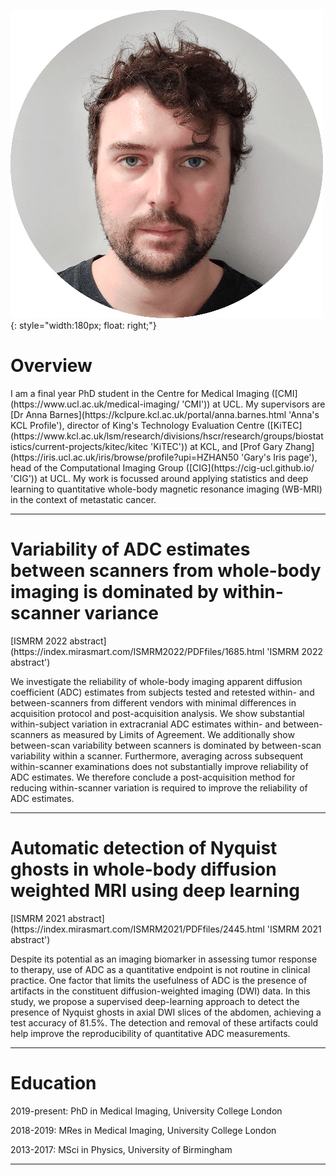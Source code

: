 
![My photo](/images/circle_photo.png){: style="width:180px; float: right;"}

<h1> Overview </h1>
I am a final year PhD student in the Centre for Medical Imaging ([CMI](https://www.ucl.ac.uk/medical-imaging/ 'CMI')) at UCL. My supervisors are [Dr Anna Barnes](https://kclpure.kcl.ac.uk/portal/anna.barnes.html 'Anna's KCL Profile'), director of King's Technology Evaluation Centre ([KiTEC](https://www.kcl.ac.uk/lsm/research/divisions/hscr/research/groups/biostatistics/current-projects/kitec/kitec 'KiTEC')) at KCL, and [Prof Gary Zhang](https://iris.ucl.ac.uk/iris/browse/profile?upi=HZHAN50 'Gary's Iris page'), head of the Computational Imaging Group ([CIG](https://cig-ucl.github.io/ 'CIG')) at UCL. My work is focussed around applying statistics and deep learning to quantitative whole-body magnetic resonance imaging (WB-MRI) in the context of metastatic cancer.
<hr>
<h1> Variability of ADC estimates between scanners from whole-body imaging is dominated by within-scanner variance </h1>
[ISMRM 2022 abstract](https://index.mirasmart.com/ISMRM2022/PDFfiles/1685.html 'ISMRM 2022 abstract')

We investigate the reliability of whole-body imaging apparent diffusion coefficient (ADC) estimates from subjects tested and retested within- and between-scanners from different vendors with minimal differences in acquisition protocol and post-acquisition analysis. We show substantial within-subject variation in extracranial ADC estimates within- and between-scanners as measured by Limits of Agreement. We additionally show between-scan variability between scanners is dominated by between-scan variability within a scanner. Furthermore, averaging across subsequent within-scanner examinations does not substantially improve reliability of ADC estimates. We therefore conclude a post-acquisition method for reducing within-scanner variation is required to improve the reliability of ADC estimates.

<hr>

<h1> Automatic detection of Nyquist ghosts in whole-body diffusion weighted MRI using deep learning </h1>
[ISMRM 2021 abstract](https://index.mirasmart.com/ISMRM2021/PDFfiles/2445.html 'ISMRM 2021 abstract')

Despite its potential as an imaging biomarker in assessing tumor response to therapy, use of ADC as a quantitative endpoint is not routine in clinical practice. One factor that limits the usefulness of ADC is the presence of artifacts in the constituent diffusion-weighted imaging (DWI) data. In this study, we propose a supervised deep-learning approach to detect the presence of Nyquist ghosts in axial DWI slices of the abdomen, achieving a test accuracy of 81.5%. The detection and removal of these artifacts could help improve the reproducibility of quantitative ADC measurements.

<hr>

<h1> Education </h1>
2019-present: PhD in Medical Imaging, University College London

2018-2019: MRes in Medical Imaging, University College London

2013-2017: MSci in Physics, University of Birmingham
<hr>
